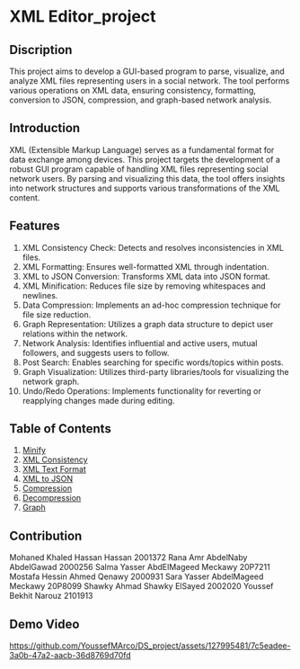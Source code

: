 # ________XML Editor_project________

## Discription
This project aims to develop a GUI-based program to parse, visualize, and analyze XML files representing users in a social network. The tool performs various operations on XML data, ensuring consistency, formatting, conversion to JSON, compression, and graph-based network analysis.

## Introduction
XML (Extensible Markup Language) serves as a fundamental format for data exchange among devices. This project targets the development of a robust GUI program capable of handling XML files representing social network users. By parsing and visualizing this data, the tool offers insights into network structures and supports various transformations of the XML content.

## Features
1. XML Consistency Check: Detects and resolves inconsistencies in XML files.
2. XML Formatting: Ensures well-formatted XML through indentation.
3. XML to JSON Conversion: Transforms XML data into JSON format.
4. XML Minification: Reduces file size by removing whitespaces and newlines.
5. Data Compression: Implements an ad-hoc compression technique for file size reduction.
6. Graph Representation: Utilizes a graph data structure to depict user relations within the network.
7. Network Analysis: Identifies influential and active users, mutual followers, and suggests users to follow.
8. Post Search: Enables searching for specific words/topics within posts.
9. Graph Visualization: Utilizes third-party libraries/tools for visualizing the network graph.
10. Undo/Redo Operations: Implements functionality for reverting or reapplying changes made during editing.

## Table of Contents
1. [Minify](#minify)
2. [XML Consistency](#xml-consistency)
3. [XML Text Format](#xml-text-format)
4. [XML to JSON](#xmlToJson)
5. [Compression](#compression)
6. [Decompression](#decompression)
7. [Graph](#graph)

## Contribution
Mohaned Khaled Hassan Hassan      2001372
Rana Amr AbdelNaby AbdelGawad     2000256
Salma Yasser AbdElMageed Meckawy  20P7211
Mostafa Hessin Ahmed Qenawy       2000931
Sara Yasser AbdelMageed Meckawy   20P8099
Shawky Ahmad Shawky ElSayed       2002020
Youssef Bekhit Narouz             2101913

## Demo Video
https://github.com/YoussefMArco/DS_project/assets/127995481/7c5eadee-3a0b-47a2-aacb-36d8769d70fd
